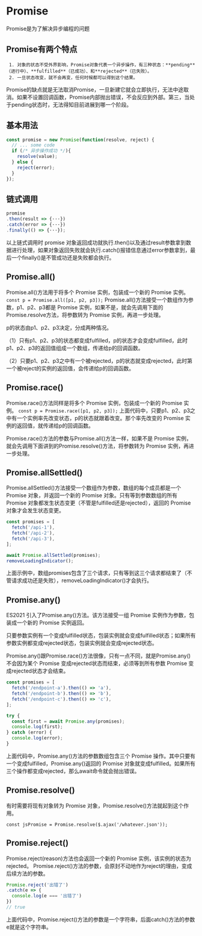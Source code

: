 # Promise
Promise是为了解决异步编程的问题
## Promise有两个特点

     1. 对象的状态不受外界影响，Promise对象代表一个异步操作，有三种状态：**pending**（进行中）、**fulfilled**（已成功）、和**rejected**（已失败）。
     2. 一旦状态改变，就不会再变，任何时候都可以得到这个结果。
Promise的缺点就是无法取消Promise，一旦新建它就会立即执行，无法中途取消。如果不设置回调函数，Promise内部抛出错误，不会反应到外部。第三，当处于pending状态时，无法得知目前进展到哪一个阶段。

## 基本用法

```javascript
const promise = new Promise(function(resolve, reject) {
  // ... some code
  if (/* 异步操作成功 */){
    resolve(value);
  } else {
    reject(error);
  }
});
```

## 链式调用
```javascript
promise
.then(result => {···})
.catch(error => {···})
.finally(() => {···});
```
以上链式调用时 promise 对象返回成功就执行.then()以及通过result参数拿到数据进行处理，如果对象返回失败就会执行.catch()报错信息通过error参数拿到，最后一个finally()是不管成功还是失败都会执行。

## Promise.all()

Promise.all()方法用于将多个 Promise 实例，包装成一个新的 Promise 实例。
`const p = Promise.all([p1, p2, p3]);`
Promise.all()方法接受一个数组作为参数，p1、p2、p3都是 Promise 实例，如果不是，就会先调用下面的Promise.resolve方法，将参数转为 Promise 实例，再进一步处理。

p的状态由p1、p2、p3决定，分成两种情况。

（1）只有p1、p2、p3的状态都变成fulfilled，p的状态才会变成fulfilled，此时p1、p2、p3的返回值组成一个数组，传递给p的回调函数。

（2）只要p1、p2、p3之中有一个被rejected，p的状态就变成rejected，此时第一个被reject的实例的返回值，会传递给p的回调函数。

## Promise.race()
Promise.race()方法同样是将多个 Promise 实例，包装成一个新的 Promise 实例。
`const p = Promise.race([p1, p2, p3]);`
上面代码中，只要p1、p2、p3之中有一个实例率先改变状态，p的状态就跟着改变。那个率先改变的 Promise 实例的返回值，就传递给p的回调函数。

Promise.race()方法的参数与Promise.all()方法一样，如果不是 Promise 实例，就会先调用下面讲到的Promise.resolve()方法，将参数转为 Promise 实例，再进一步处理。

## Promise.allSettled()

Promise.allSettled()方法接受一个数组作为参数，数组的每个成员都是一个 Promise 对象，并返回一个新的 Promise 对象。只有等到参数数组的所有 Promise 对象都发生状态变更（不管是fulfilled还是rejected），返回的 Promise 对象才会发生状态变更。

```javascript
const promises = [
  fetch('/api-1'),
  fetch('/api-2'),
  fetch('/api-3'),
];

await Promise.allSettled(promises);
removeLoadingIndicator();
```
上面示例中，数组promises包含了三个请求，只有等到这三个请求都结束了（不管请求成功还是失败），removeLoadingIndicator()才会执行。


## Promise.any() 
ES2021 引入了Promise.any()方法。该方法接受一组 Promise 实例作为参数，包装成一个新的 Promise 实例返回。

只要参数实例有一个变成fulfilled状态，包装实例就会变成fulfilled状态；如果所有参数实例都变成rejected状态，包装实例就会变成rejected状态。

Promise.any()跟Promise.race()方法很像，只有一点不同，就是Promise.any()不会因为某个 Promise 变成rejected状态而结束，必须等到所有参数 Promise 变成rejected状态才会结束。
```javascript
const promises = [
  fetch('/endpoint-a').then(() => 'a'),
  fetch('/endpoint-b').then(() => 'b'),
  fetch('/endpoint-c').then(() => 'c'),
];

try {
  const first = await Promise.any(promises);
  console.log(first);
} catch (error) {
  console.log(error);
}
```
上面代码中，Promise.any()方法的参数数组包含三个 Promise 操作。其中只要有一个变成fulfilled，Promise.any()返回的 Promise 对象就变成fulfilled。如果所有三个操作都变成rejected，那么await命令就会抛出错误。

## Promise.resolve()
有时需要将现有对象转为 Promise 对象，Promise.resolve()方法就起到这个作用。

`const jsPromise = Promise.resolve($.ajax('/whatever.json'));`

## Promise.reject()
Promise.reject(reason)方法也会返回一个新的 Promise 实例，该实例的状态为rejected。
Promise.reject()方法的参数，会原封不动地作为reject的理由，变成后续方法的参数。
```javascript
Promise.reject('出错了')
.catch(e => {
  console.log(e === '出错了')
})
// true
```
上面代码中，Promise.reject()方法的参数是一个字符串，后面catch()方法的参数e就是这个字符串。